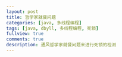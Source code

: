 ```yaml
---
layout: post
title: 哲学家就餐问题
categories: [java, 多线程编程]
tags: [java, dbyll, 多线程编程, 死锁]
fullview: true
comments: true
description: 通风哲学家就餐问题来进行死锁的检测
---
```

